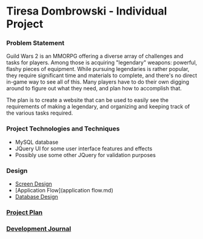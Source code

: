 # Tiresa Dombrowski - Individual Project

### Problem Statement

Guild Wars 2 is an MMORPG offering a diverse array of challenges and tasks for players. Among those is acquiring "legendary" weapons: powerful, flashy pieces of equipment. While pursuing legendaries is rather popular, they require significant time and materials to complete, and there's no direct in-game way to see all of this. Many players have to do their own digging around to figure out what they need, and plan how to accomplish that. 

The plan is to create a website that can be used to easily see the requirements of making a legendary, and organizing and keeping track of the various tasks required. 

### Project Technologies and Techniques
 * MySQL database
 * JQuery UI for some user interface features and effects
 * Possibly use some other JQuery for validation purposes

### Design
* [Screen Design](screendesign.md)
* [Application Flow](application flow.md)
* [Database Design](databasedesign.md)

### [Project Plan](projectplan.md)
### [Development Journal](timelog.md)
